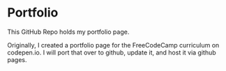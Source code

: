 # Portfolio

This GitHub Repo holds my portfolio page.

Originally, I created a portfolio page for the FreeCodeCamp curriculum on codepen.io. I will port that over to github, update it, and host it via github pages.
